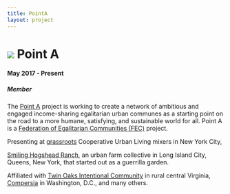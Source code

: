 ```yaml
---
title: PointA
layout: project
---
```

# ![][1] Point A
#### May 2017 - Present
##### Member

The [Point A][2] project is working to create a network of ambitious and engaged income-sharing egalitarian urban communes as a starting point on the road to a more humane, satisfying, and sustainable world for all. Point A is a [Federation of Egalitarian Communities (FEC)][3] project.


Presenting at [grassroots][7] Cooperative Urban Living mixers in New York City,

[Smiling Hogshead Ranch][4], an urban farm collective in Long Island City, Queens, New York, that started out as a guerrilla garden.

Affiliated with [Twin Oaks Intentional Community][5] in rural central Virginia, [Compersia][6] in Washington, D.C., and many others.


[1]: /assets/images/point-a-logo.jpg
[2]: http://frompointa.org/
[3]: http://www.thefec.org/
[4]: http://smiling-hogshead-ranch.tumblr.com/become-a-member
[5]: https://www.twinoaks.org/
[6]: http://www.thefec.org/communities/compersia/
[7]: http://greaterbk.net/
